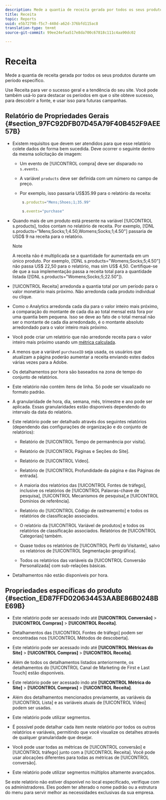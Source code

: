 ```yaml
---
description: Mede a quantia de receita gerada por todos os seus produtos durante um período específico.
title: Receita
topic: Reports
uuid: e5b72798-f5c7-440d-a62d-376bfd115ac8
translation-type: tm+mt
source-git-commit: 99ee24efaa517e8da700c67818c111c4aa90dc02

---
```



# Receita

Mede a quantia de receita gerada por todos os seus produtos durante um período específico.

Use Receita para ver o sucesso geral e a tendência do seu site. Você pode também usá-lo para destacar os períodos em que o site obteve sucesso, para descobrir a fonte, e usar isso para futuras campanhas.

## Relatório de Propriedades Gerais {#section_97FC92DFB07D45A79F40B452F9AEE57B}

* Existem requisitos que devem ser atendidos para que esse relatório colete dados de forma bem sucedida. Deve ocorrer o seguinte dentro da mesma solicitação de imagem:

   * Um evento de [!UICONTROL compra] deve ser disparado no `s.events`. 

   * A variável `products` deve ser definida com um número no campo de preço.
   * Por exemplo, isso passaria US$35.99 para o relatório da receita:

      ```js
       s.products="Mens;Shoes;1;35.99"
      ```

      ```js
       s.events="purchase"
      ```

* Quando mais de um produto está presente na variável [!UICONTROL s.products], todos contam no relatório de receita. Por exemplo, [!DNL s.products="Mens;Socks;1;4.50,Womens;Socks;1;4.50"] passaria de USD$ 9 na receita para o relatório.

   >[!NOTE]
   >
   >A receita não é multiplicada se a quantidade for aumentada em um único produto. Por exemplo, [!DNL s.products="Womens;Socks;5;4.50"] não passa US$ 22,50 para o relatório, mas sim US$ 4,50. Certifique-se de que a sua implementação passa a receita total para a quantidade listada ([!DNL s.products="Womens;Socks;5;22.50"]).

* [!UICONTROL Receita] arredonda a quantia total por um período para o valor monetário mais próximo. Não arredonda cada produto individual ou clique.
* Como o Analytics arredonda cada dia para o valor inteiro mais próximo, a comparação do montante de cada dia ao total mensal está fora por uma quantia bem pequena. Isso se deve ao fato de o total mensal não ser o montante de cada dia arredondado, é o montante absoluto arredondado para o valor inteiro mais próximo.
* Você pode criar um relatório que não arredonde receita para o valor inteiro mais próximo usando um [métrica calculada](https://marketing.adobe.com/resources/help/en_US/analytics/calcmetrics/).
* A menos que a variável `purchaseID` seja usada, os usuários que atualizam a página poderão aumentar a receita enviando estes dados várias vezes para a Adobe.
* Os detalhamentos por hora são baseados na zona de tempo do conjunto de relatórios.
* Este relatório não contém itens de linha. Só pode ser visualizado no formato padrão.
* A granularidade de hora, dia, semana, mês, trimestre e ano pode ser aplicada. Essas granularidades estão disponíveis dependendo do intervalo da data do relatório.
* Este relatório pode ser detalhado através dos seguintes relatórios (dependendo das configurações de organização e do conjunto de relatórios):

   * Relatório de [!UICONTROL Tempo de permanência por visita].
   * Relatório de [!UICONTROL Páginas e Seções do Site].
   * Relatório de [!UICONTROL Vídeo].
   * Relatório de [!UICONTROL Profundidade da página e das Páginas de entrada].
   * A maioria dos relatórios das [!UICONTROL Fontes de tráfego], inclusive os relatórios de [!UICONTROL Palavras-chave de pesquisa], [!UICONTROL Mecanismos de pesquisa],e [!UICONTROL Domínios de referência].

   * Relatório do [!UICONTROL Código de rastreamento] e todos os relatórios de classificação associados.
   * O relatório da [!UICONTROL Variável de produtos] e todos os relatórios de classificação associados. Relatórios de [!UICONTROL Categorias] também.

   * Quase todos os relatórios de [!UICONTROL Perfil do Visitante], salvo os relatórios de [!UICONTROL Segmentação geográfica].

   * Todos os relatórios das variáveis da [!UICONTROL Conversão Personalizada] com sub-relações básicas.

* Detalhamentos não estão disponíveis por hora.

## Propriedades específicas do produto {#section_ED87FFD020634453AABE86B0248BE69B}

* Este relatório pode ser acessado indo até **[!UICONTROL Conversão]** &gt; **[!UICONTROL Compras]** &gt; **[!UICONTROL Receita]**.

* Detalhamentos das [!UICONTROL Fontes de tráfego] podem ser encontradas nos [!UICONTROL Métodos de descoberta].

* Este relatório pode ser acessado indo até **[!UICONTROL Métricas do Site]** &gt; **[!UICONTROL Compras]** &gt; **[!UICONTROL Receita]**.

* Além de todos os detalhamentos listados anteriormente, os detalhamentos do [!UICONTROL Canal de Marketing de First e Last Touch] estão disponíveis.

* Este relatório pode ser acessado indo até **[!UICONTROL Métrica do Site]** &gt; **[!UICONTROL Compras]** &gt; **[!UICONTROL Receita]**.

* Além dos detalhamentos mencionados previamente, as variáveis da [!UICONTROL Lista] e as variáveis atuais de [!UICONTROL Vídeo] podem ser usadas.

* Este relatório pode utilizar segmentos.

* É possível pode detalhar cada item neste relatório por todos os outros relatórios e variáveis, permitindo que você visualize os detalhes através de qualquer granularidade que desejar.
* Você pode usar todas as métricas de [!UICONTROL conversão] e [!UICONTROL tráfego] junto com a [!UICONTROL Receita]. Você pode usar alocações diferentes para todas as métricas de [!UICONTROL conversão].

* Este relatório pode utilizar segmentos múltiplos altamente avançados.

Se este relatório não estiver disponível no local especificado, verifique com os administradores. Eles podem ter alterado o nome padrão ou a estrutura do menu para servir melhor as necessidades exclusivas da sua empresa.
